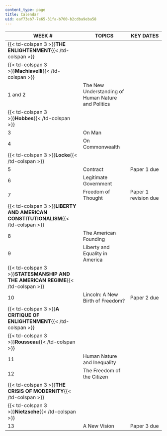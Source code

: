 ```yaml
---
content_type: page
title: Calendar
uid: eaf73eb7-7e65-31fa-b700-b2cdba9eba58
---
```


| WEEK # | TOPICS | KEY DATES |
| --- | --- | --- |
| {{< td-colspan 3 >}}**THE ENLIGHTENMENT**{{< /td-colspan >}} |||
| {{< td-colspan 3 >}}**Machiavelli**{{< /td-colspan >}} |||
| 1 and 2 | The New Understanding of Human Nature and Politics | &nbsp; |
| {{< td-colspan 3 >}}**Hobbes**{{< /td-colspan >}} |||
| 3 | On Man | &nbsp; |
| 4 | On Commonwealth | &nbsp; |
| {{< td-colspan 3 >}}**Locke**{{< /td-colspan >}} |||
| 5 | Contract | Paper 1 due |
| 6 | Legitimate Government | &nbsp; |
| 7 | Freedom of Thought | Paper 1 revision due |
| {{< td-colspan 3 >}}**LIBERTY AND AMERICAN CONSTITUTIONALISM**{{< /td-colspan >}} |||
| 8 | The American Founding | &nbsp; |
| 9 | Liberty and Equality in America | &nbsp; |
| {{< td-colspan 3 >}}**STATESMANSHIP AND THE AMERICAN REGIME**{{< /td-colspan >}} |||
| 10 | Lincoln: A New Birth of Freedom? | Paper 2 due |
| {{< td-colspan 3 >}}**A CRITIQUE OF ENLIGHTENMENT**{{< /td-colspan >}} |||
| {{< td-colspan 3 >}}**Rousseau**{{< /td-colspan >}} |||
| 11 | Human Nature and Inequality | &nbsp; |
| 12 | The Freedom of the Citizen | &nbsp; |
| {{< td-colspan 3 >}}**THE CRISIS OF MODERNITY**{{< /td-colspan >}} |||
| {{< td-colspan 3 >}}**Nietzsche**{{< /td-colspan >}} |||
| 13 | A New Vision | Paper 3 due